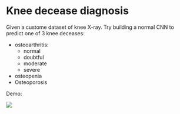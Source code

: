 # Knee decease diagnosis

Given a custome dataset of knee X-ray. Try building a normal CNN to predict one of 3 knee deceases:
- osteoarthritis:
  + normal
  + doubtful
  + moderate
  + severe
- osteopenia
- Osteoporosis
  
Demo:

![](https://s2.ezgif.com/tmp/ezgif-2-bb46c8a4e4.gif)
